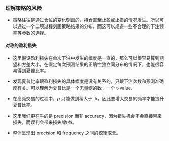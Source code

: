### 理解策略的风险

- 策略往往是通过仓位的变化刻画的，持仓直至止盈或止损的情况发生。所以可以通过一个二项过程刻画策略结果的分布，而这可以规避一些不合理的下注频率等参数的选择。

#### 对称的盈利损失

- 这里假设盈利损失在单次下注中发生的幅度是一直的，那么可以很容易算到期望和方差大小，在假定每次预测结果的正确性独立同分布的情况下，也能很容易得到夏普比率。

- 发现夏普比率跟盈利损失的具体幅度是没有关系的，只跟下注次数和预测准确度有关。可以理解为夏普比是一个无量纲的数，一个 t-value.

- 在高频交易的过程中，$p$ 只能做到稍大于 $.5$，因此要增大交易的频率才能提升夏普比率。

- 这里我们更在乎的是 precision 而非 accuracy，因为错失机会不会直接带来损失，而误判会带来损失/收益。

- 整体呈现出 precision 和 frequency 之间的权衡取舍。
